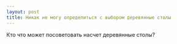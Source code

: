 ```yaml
---
layout: post 
title: Никак не могу определиться с выбором деревянные столы 
--- 
```

Кто что может посоветовать насчет деревянные столы?